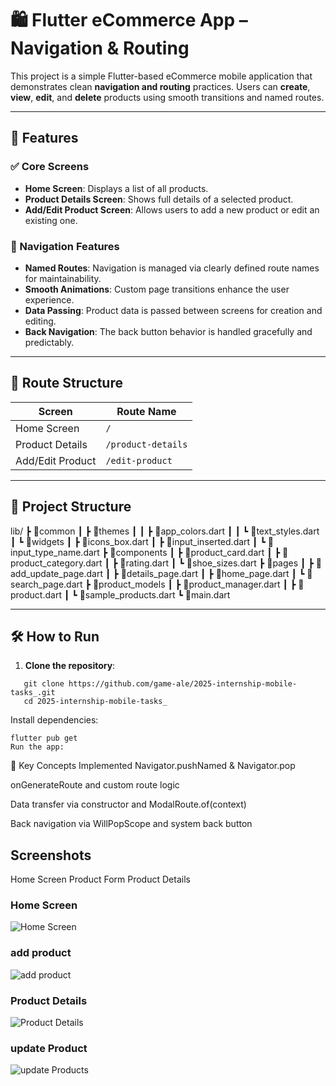 # 🛍️ Flutter eCommerce App – Navigation & Routing

This project is a simple Flutter-based eCommerce mobile application that demonstrates clean **navigation and routing** practices. Users can **create**, **view**, **edit**, and **delete** products using smooth transitions and named routes.

---

## 📱 Features

### ✅ Core Screens
- **Home Screen**: Displays a list of all products.
- **Product Details Screen**: Shows full details of a selected product.
- **Add/Edit Product Screen**: Allows users to add a new product or edit an existing one.

### 🚀 Navigation Features
- **Named Routes**: Navigation is managed via clearly defined route names for maintainability.
- **Smooth Animations**: Custom page transitions enhance the user experience.
- **Data Passing**: Product data is passed between screens for creation and editing.
- **Back Navigation**: The back button behavior is handled gracefully and predictably.

---

## 🧭 Route Structure

| Screen                | Route Name           |
|----------------------|----------------------|
| Home Screen          | `/`                  |
| Product Details      | `/product-details`   |
| Add/Edit Product     | `/edit-product`      |

---

## 📂 Project Structure

lib/
┣ 📂common
┃ ┣ 📂themes
┃ ┃ ┣ 📜app_colors.dart
┃ ┃ ┗ 📜text_styles.dart
┃ ┗ 📂widgets
┃   ┣ 📜icons_box.dart
┃   ┣ 📜input_inserted.dart
┃   ┗ 📜input_type_name.dart
┣ 📂components
┃ ┣ 📜product_card.dart
┃ ┣ 📜product_category.dart
┃ ┣ 📜rating.dart
┃ ┗ 📜shoe_sizes.dart
┣ 📂pages
┃ ┣ 📜add_update_page.dart
┃ ┣ 📜details_page.dart
┃ ┣ 📜home_page.dart
┃ ┗ 📜search_page.dart
┣ 📂product_models
┃ ┣ 📜product_manager.dart
┃ ┣ 📜product.dart
┃ ┗ 📜sample_products.dart
┗ 📜main.dart



---

## 🛠️ How to Run

1. **Clone the repository**:
```
   git clone https://github.com/game-ale/2025-internship-mobile-tasks_.git
   cd 2025-internship-mobile-tasks_
```
Install dependencies:
```
flutter pub get
Run the app:
```

📌 Key Concepts Implemented
Navigator.pushNamed & Navigator.pop

onGenerateRoute and custom route logic

Data transfer via constructor and ModalRoute.of(context)

Back navigation via WillPopScope and system back button

## Screenshots
Home Screen	Product Form	Product Details


### Home Screen
![Home Screen](screenshots/home.png)

### add product
![add product](screenshots/home1.png)

### Product Details
![Product Details](screenshots/homepage3.png)

### update Product
![update Products](screenshots/home3.png)
